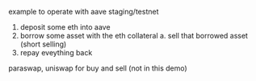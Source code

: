 example to operate with aave staging/testnet
1. deposit some eth into aave
2. borrow some asset with the eth collateral
    a. sell that borrowed asset (short selling)
3. repay eveything back

paraswap, uniswap for buy and sell (not in this demo)